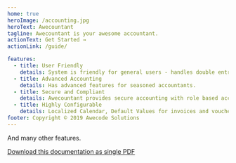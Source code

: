 ```yaml
---
home: true
heroImage: /accounting.jpg
heroText: Awecountant
tagline: Awecountant is your awesome accountant.
actionText: Get Started →
actionLink: /guide/

features:
  - title: User Friendly
    details: System is friendly for general users - handles double entry book keeping in the background.
  - title: Advanced Accounting
    details: Has advanced features for seasoned accountants.
  - title: Secure and Compliant
    details: Awecountant provides secure accounting with role based access control and is compliant with taxation laws.
  - title: Highly Configurable
    details: Localized Calendar, Default Values for invoices and vouchers
footer: Copyright © 2019 Awecode Solutions
---
```


And many other features.

[Download this documentation as single PDF](/awecountant-docs.pdf)
